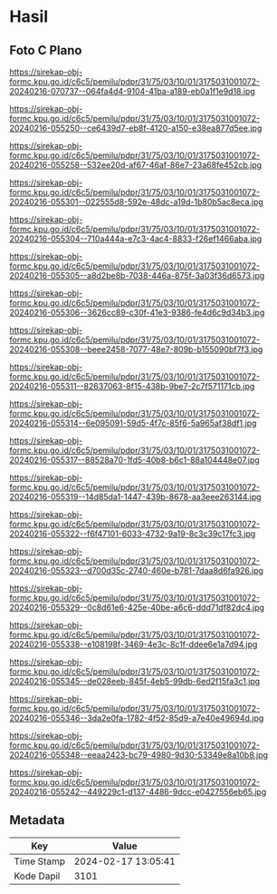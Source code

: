 # Hasil

## Foto C Plano

https://sirekap-obj-formc.kpu.go.id/c6c5/pemilu/pdpr/31/75/03/10/01/3175031001072-20240216-070737--064fa4d4-9104-41ba-a189-eb0a1f1e9d18.jpg

https://sirekap-obj-formc.kpu.go.id/c6c5/pemilu/pdpr/31/75/03/10/01/3175031001072-20240216-055250--ce6439d7-eb8f-4120-a150-e38ea877d5ee.jpg

https://sirekap-obj-formc.kpu.go.id/c6c5/pemilu/pdpr/31/75/03/10/01/3175031001072-20240216-055258--532ee20d-af67-46af-86e7-23a68fe452cb.jpg

https://sirekap-obj-formc.kpu.go.id/c6c5/pemilu/pdpr/31/75/03/10/01/3175031001072-20240216-055301--022555d8-592e-48dc-a19d-1b80b5ac8eca.jpg

https://sirekap-obj-formc.kpu.go.id/c6c5/pemilu/pdpr/31/75/03/10/01/3175031001072-20240216-055304--710a444a-e7c3-4ac4-8833-f26ef1466aba.jpg

https://sirekap-obj-formc.kpu.go.id/c6c5/pemilu/pdpr/31/75/03/10/01/3175031001072-20240216-055305--a8d2be8b-7038-446a-875f-3a03f36d6573.jpg

https://sirekap-obj-formc.kpu.go.id/c6c5/pemilu/pdpr/31/75/03/10/01/3175031001072-20240216-055306--3626cc89-c30f-41e3-9386-fe4d6c9d34b3.jpg

https://sirekap-obj-formc.kpu.go.id/c6c5/pemilu/pdpr/31/75/03/10/01/3175031001072-20240216-055308--beee2458-7077-48e7-809b-b155090bf7f3.jpg

https://sirekap-obj-formc.kpu.go.id/c6c5/pemilu/pdpr/31/75/03/10/01/3175031001072-20240216-055311--82637063-8f15-438b-9be7-2c7f571171cb.jpg

https://sirekap-obj-formc.kpu.go.id/c6c5/pemilu/pdpr/31/75/03/10/01/3175031001072-20240216-055314--6e095091-59d5-4f7c-85f6-5a965af38df1.jpg

https://sirekap-obj-formc.kpu.go.id/c6c5/pemilu/pdpr/31/75/03/10/01/3175031001072-20240216-055317--88528a70-1fd5-40b8-b6c1-88a104448e07.jpg

https://sirekap-obj-formc.kpu.go.id/c6c5/pemilu/pdpr/31/75/03/10/01/3175031001072-20240216-055319--14d85da1-1447-439b-8678-aa3eee263144.jpg

https://sirekap-obj-formc.kpu.go.id/c6c5/pemilu/pdpr/31/75/03/10/01/3175031001072-20240216-055322--f6f47101-6033-4732-9a19-8c3c39c17fc3.jpg

https://sirekap-obj-formc.kpu.go.id/c6c5/pemilu/pdpr/31/75/03/10/01/3175031001072-20240216-055323--d700d35c-2740-460e-b781-7daa8d6fa926.jpg

https://sirekap-obj-formc.kpu.go.id/c6c5/pemilu/pdpr/31/75/03/10/01/3175031001072-20240216-055329--0c8d61e6-425e-40be-a6c6-ddd71df82dc4.jpg

https://sirekap-obj-formc.kpu.go.id/c6c5/pemilu/pdpr/31/75/03/10/01/3175031001072-20240216-055338--e108198f-3469-4e3c-8c1f-ddee6e1a7d94.jpg

https://sirekap-obj-formc.kpu.go.id/c6c5/pemilu/pdpr/31/75/03/10/01/3175031001072-20240216-055345--de028eeb-845f-4eb5-99db-6ed2f15fa3c1.jpg

https://sirekap-obj-formc.kpu.go.id/c6c5/pemilu/pdpr/31/75/03/10/01/3175031001072-20240216-055346--3da2e0fa-1782-4f52-85d9-a7e40e49694d.jpg

https://sirekap-obj-formc.kpu.go.id/c6c5/pemilu/pdpr/31/75/03/10/01/3175031001072-20240216-055348--eeaa2423-bc79-4980-9d30-53349e8a10b8.jpg

https://sirekap-obj-formc.kpu.go.id/c6c5/pemilu/pdpr/31/75/03/10/01/3175031001072-20240216-055242--449229c1-d137-4486-9dcc-e0427556eb65.jpg


## Metadata

| Key        | Value               |
| ---------- | ------------------- |
| Time Stamp | 2024-02-17 13:05:41 |
| Kode Dapil | 3101                |



